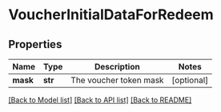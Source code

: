 # VoucherInitialDataForRedeem

## Properties
Name | Type | Description | Notes
------------ | ------------- | ------------- | -------------
**mask** | **str** | The voucher token mask | [optional] 

[[Back to Model list]](../README.md#documentation-for-models) [[Back to API list]](../README.md#documentation-for-api-endpoints) [[Back to README]](../README.md)


